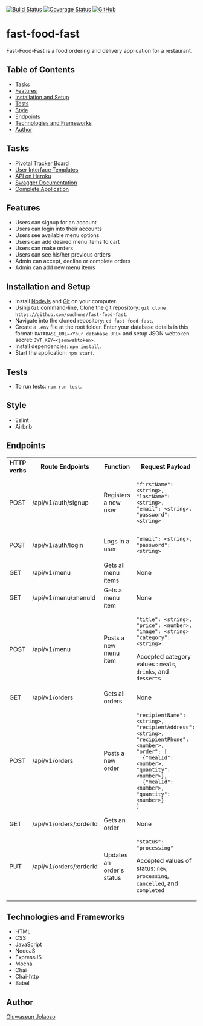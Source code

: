 [![Build Status](https://travis-ci.org/sudhons/fast-food-fast.svg?branch=develop)](https://travis-ci.org/sudhons/fast-food-fast)
[![Coverage Status](https://coveralls.io/repos/github/sudhons/fast-food-fast/badge.svg?branch=develop)](https://coveralls.io/github/sudhons/fast-food-fast?branch=develop)
[![GitHub](https://img.shields.io/github/license/sudhons/fast-food-fast.svg)](https://github.com/sudhons/fast-food-fast/blob/develop/LICENSE.txt)


# fast-food-fast
Fast-Food-Fast is a food ordering and delivery application for a restaurant.

## Table of Contents
* [Tasks](#tasks)
* [Features](#features)
* [Installation and Setup](#installation-and-setup)
* [Tests](#tests)
* [Style](#style)
* [Endpoints](#endpoints)
* [Technologies and Frameworks](#technologies-and-frameworks)
* [Author](#author)

## Tasks

* [Pivotal Tracker Board](https://www.pivotaltracker.com/n/projects/2196419)
* [User Interface Templates](https://sudhons.github.io/fast-food-fast/)
* [API on Heroku](https://food-fast.herokuapp.com/api/v1)
* [Swagger Documentation](https://food-fast.herokuapp.com/api-docs)
* [Complete Application](https://food-fast.herokuapp.com)

## Features

* Users can signup for an account
* Users can login into their accounts
* Users see available menu options
* Users can add desired menu items to cart
* Users can make orders
* Users can see his/her previous orders
* Admin can accept, decline or complete orders
* Admin can add new menu items

## Installation and Setup

* Install [NodeJs](https://nodejs.org/en) and [Git](https://git-scm.com/downloads) on your computer.
* Using `Git` command-line, Clone the git repository: `git clone https://github.com/sudhons/fast-food-fast`.
* Navigate into the cloned repository: `cd fast-food-fast`.
* Create a `.env` file at the root folder. Enter your database details in this format: `DATABASE_URL=<Your database URL>` and setup JSON webtoken secret:
`JWT_KEY=<jsonwebtoken>`.
* Install dependencies: `npm install`.
* Start the application: `npm start`.

## Tests

* To run tests: `npm run test`.

## Style

* Eslint
* Airbnb

## Endpoints

<table>
  <tr><th>HTTP verbs</th><th>Route Endpoints</th><th>Function</th><th>Request Payload</th></tr>
<tr><td>POST</td><td>/api/v1/auth/signup</td><td>Registers a new user</td><td>

    "firstName": <string>,
    "lastName": <string>,
    "email": <string>,
    "password": <string>

</td></tr>
<tr><td>POST</td><td>/api/v1/auth/login</td><td>Logs in a user</td><td>

    "email": <string>,
    "password": <string>

</td></tr>
<tr><td>GET</td><td>/api/v1/menu</td><td>Gets all menu items</td><td>None</td></tr>
<tr><td>GET</td><td>/api/v1/menu/:menuId</td><td>Gets a menu item</td><td>None</td></tr>
<tr><td>POST</td><td>/api/v1/menu</td><td>Posts a new menu item</td><td>

    "title": <string>,
    "price": <number>,
    "image": <string>
    "category": <string>
  Accepted category values : `meals`, `drinks`, and `desserts`
</td></tr>
<tr><td>GET</td><td>/api/v1/orders</td><td>Gets all orders</td><td>None</td></tr>
<tr><td>POST</td><td>/api/v1/orders</td><td>Posts a new order</td><td>
	
    "recipientName": <string>,
    "recipientAddress": <string>,
    "recipientPhone": <number>,
	"order": [
      {"mealId": <number>, "quantity": <number>},
      {"mealId": <number>, "quantity": <number>}
    ]
    
</td></tr>
<tr><td>GET</td><td>/api/v1/orders/:orderId</td><td>Gets an order</td><td>None</td></tr>
<tr><td>PUT</td><td>/api/v1/orders/:orderId </td><td> Updates an order's status</td><td>

	"status": "processing"  

Accepted values of status: `new`, `processing`, `cancelled`, and `completed`</td></tr>
</table>

## Technologies and Frameworks

- HTML
- CSS
- JavaScript
- NodeJS
- ExpressJS
- Mocha
- Chai
- Chai-http
- Babel

## Author

[Oluwaseun Jolaoso](https://github.com/sudhons)
